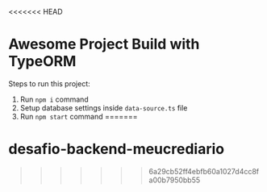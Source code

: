 <<<<<<< HEAD
# Awesome Project Build with TypeORM

Steps to run this project:

1. Run `npm i` command
2. Setup database settings inside `data-source.ts` file
3. Run `npm start` command
=======
# desafio-backend-meucrediario
>>>>>>> 6a29cb52ff4ebfb60a1027d4cc8fa00b7950bb55
